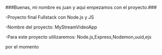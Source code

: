 ###Buenas, mi nombre es juan y aqui empezamos con el proyecto.###

-Proyecto final Fullstack con Node.js y JS

-Nombre del proyecto: MyStreamVideoApp

-Para este proyecto utilizaremos: Node.js,Express,Nodemon,uuid,ejs

por el momento
